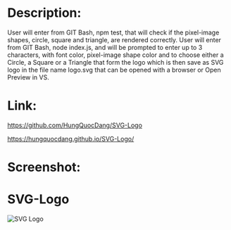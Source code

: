 # Description:

User will enter from GIT Bash, npm test, that will check if the pixel-image shapes, circle, square and triangle,  are rendered correctly.
User will enter from GIT Bash, node index.js, and will be prompted to enter up to 3 characters, with font color, pixel-image shape color and to choose either a Circle, a Square or a Triangle that form the logo which is then save as SVG logo in the file name logo.svg that can be opened with a browser or Open Preview in VS.

# Link:

https://github.com/HungQuocDang/SVG-Logo

https://hungquocdang.github.io/SVG-Logo/

# Screenshot:

# SVG-Logo

![SVG Logo](https://github.com/HungQuocDang/SVG-Logo/assets/129162404/a304738b-2125-43a3-8630-46425887ab46)
